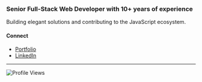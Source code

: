 ### Senior Full-Stack Web Developer with 10+ years of experience

Building elegant solutions and contributing to the JavaScript ecosystem.

#### Connect
- [Portfolio](https://jozefini.com)
- [LinkedIn](https://www.linkedin.com/in/jozefini)

---
![Profile Views](https://komarev.com/ghpvc/?username=jozefini&color=green&style=flat)
